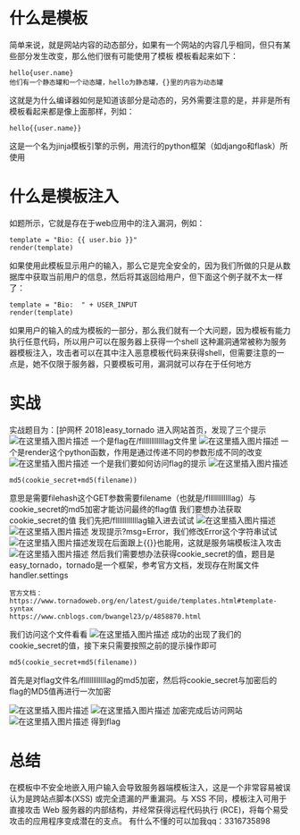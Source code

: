 ﻿# 什么是模板
简单来说，就是网站内容的动态部分，如果有一个网站的内容几乎相同，但只有某些部分发生改变，那么他们很有可能使用了模板
模板看起来如下：
```
hello{user.name}
他们有一个静态罐和一个动态罐，hello为静态罐，{}里的内容为动态罐
```
这就是为什么编译器如何是知道该部分是动态的，另外需要注意的是，并非是所有模板看起来都是像上面那样，列如：
```
hello{{user.name}}
```
这是一个名为jinja模板引擎的示例，用流行的python框架（如django和flask）所使用
# 什么是模板注入
如题所示，它就是存在于web应用中的注入漏洞，例如：
```
template = "Bio: {{ user.bio }}"
render(template)
```
如果使用此模板显示用户的输入，那么它是完全安全的，因为我们所做的只是从数据库中获取当前用户的信息，然后将其返回给用户，但下面这个例子就不太一样了：
```
template = "Bio:  " + USER_INPUT
render(template)
```
如果用户的输入的成为模板的一部分，那么我们就有一个大问题，因为模板有能力执行任意代码，所以用户可以在服务器上获得一个shell
这种漏洞通常被称为服务器模板注入，攻击者可以在其中注入恶意模板代码来获得shell，但需要注意的一点是，她不仅限于服务器，只要模板可用，漏洞就可以存在于任何地方
# 实战
实战题目为：[护网杯 2018]easy_tornado
进入网站首页，发现了三个提示
![在这里插入图片描述](https://img-blog.csdnimg.cn/28d7a9df63824d6d9d881bcb0087491c.png?x-oss-process=image/watermark,type_d3F5LXplbmhlaQ,shadow_50,text_Q1NETiBAQmExX01hMA==,size_20,color_FFFFFF,t_70,g_se,x_16)
一个是flag在/fllllllllllllag文件里
![在这里插入图片描述](https://img-blog.csdnimg.cn/d827e371f6f94cb4a5312d968827afcd.png)
一个是render这个python函数，作用是通过传递不同的参数形成不同的改变
![在这里插入图片描述](https://img-blog.csdnimg.cn/ef382b787eff45338d229e9d5a9956e8.png)
一个是我们要如何访问flag的提示
![在这里插入图片描述](https://img-blog.csdnimg.cn/4d5813ec6e3843aa8607cf5c1e64cd2f.png?x-oss-process=image/watermark,type_d3F5LXplbmhlaQ,shadow_50,text_Q1NETiBAQmExX01hMA==,size_20,color_FFFFFF,t_70,g_se,x_16)
```
md5(cookie_secret+md5(filename))
```
意思是需要filehash这个GET参数需要filename（也就是/fllllllllllllag）与cookie_secret的md5加密才能访问最终的flag值
我们要想办法获取cookie_secret的值
我们先把/fllllllllllllag输入进去试试
![在这里插入图片描述](https://img-blog.csdnimg.cn/0ddaa70c15684e578f31f4065506922c.png)
![在这里插入图片描述](https://img-blog.csdnimg.cn/0960829820dc4fce9552354a2e9d1e3a.png?x-oss-process=image/watermark,type_d3F5LXplbmhlaQ,shadow_50,text_Q1NETiBAQmExX01hMA==,size_20,color_FFFFFF,t_70,g_se,x_16)
发现提示?msg=Error，我们修改Error这个字符串试试
![在这里插入图片描述](https://img-blog.csdnimg.cn/6f15a5b5a93a44a5ada7ccaabe84671d.png?x-oss-process=image/watermark,type_d3F5LXplbmhlaQ,shadow_50,text_Q1NETiBAQmExX01hMA==,size_20,color_FFFFFF,t_70,g_se,x_16)发现在后面跟上{{}}也能用，这就是服务端模板注入攻击
![在这里插入图片描述](https://img-blog.csdnimg.cn/42b6357ff4424159900c36f58fb5bf17.png?x-oss-process=image/watermark,type_d3F5LXplbmhlaQ,shadow_50,text_Q1NETiBAQmExX01hMA==,size_20,color_FFFFFF,t_70,g_se,x_16)
然后我们需要想办法获得cookie_secret的值，题目是easy_tornado，tornado是一个框架，参考官方文档，发现存在附属文件handler.settings
```
官方文档：https://www.tornadoweb.org/en/latest/guide/templates.html#template-syntax
https://www.cnblogs.com/bwangel23/p/4858870.html
```
我们访问这个文件看看
![在这里插入图片描述](https://img-blog.csdnimg.cn/134f73f5482d416bb730df0c12c4c15e.png?x-oss-process=image/watermark,type_d3F5LXplbmhlaQ,shadow_50,text_Q1NETiBAQmExX01hMA==,size_20,color_FFFFFF,t_70,g_se,x_16)
成功的出现了我们的cookie_secret的值，接下来只需要按照之前的提示操作即可
```
md5(cookie_secret+md5(filename))
```
首先是对flag文件名/fllllllllllllag的md5加密，然后将cookie_secret与加密后的flag的MD5值再进行一次加密

![在这里插入图片描述](https://img-blog.csdnimg.cn/25e79eebbe924b5496a271ec43155562.png?x-oss-process=image/watermark,type_d3F5LXplbmhlaQ,shadow_50,text_Q1NETiBAQmExX01hMA==,size_20,color_FFFFFF,t_70,g_se,x_16)
![在这里插入图片描述](https://img-blog.csdnimg.cn/495e84c8ee2f49758bd6847b9adea610.png?x-oss-process=image/watermark,type_d3F5LXplbmhlaQ,shadow_50,text_Q1NETiBAQmExX01hMA==,size_20,color_FFFFFF,t_70,g_se,x_16)
加密完成后访问网站
![在这里插入图片描述](https://img-blog.csdnimg.cn/f18aff8604ad4890acace4b18a797ee9.png?x-oss-process=image/watermark,type_d3F5LXplbmhlaQ,shadow_50,text_Q1NETiBAQmExX01hMA==,size_20,color_FFFFFF,t_70,g_se,x_16)
得到flag
# 总结
在模板中不安全地嵌入用户输入会导致服务器端模板注入，这是一个非常容易被误认为是跨站点脚本(XSS) 或完全遗漏的严重漏洞。与 XSS 不同，模板注入可用于直接攻击 Web 服务器的内部结构，并经常获得远程代码执行 (RCE)，将每个易受攻击的应用程序变成潜在的支点。
有什么不懂的可以加我qq：3316735898



